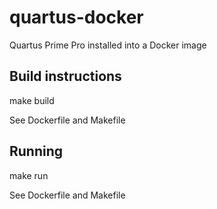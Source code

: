 # quartus-docker

Quartus Prime Pro installed into a Docker image

## Build instructions

make build

See Dockerfile and Makefile

## Running

make run

See Dockerfile and Makefile
